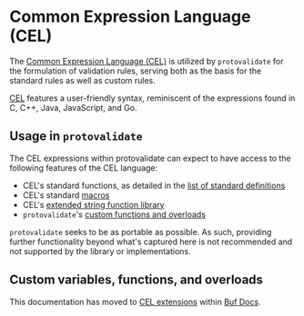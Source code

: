 # Common Expression Language (CEL)

The [Common Expression Language (CEL)](https://github.com/google/cel-spec) is
utilized by `protovalidate` for the formulation of validation rules, serving
both as the basis for the standard rules as well as custom rules.

[CEL](https://github.com/google/cel-spec/blob/master/doc/langdef.md) features a
user-friendly syntax, reminiscent of the expressions found in C, C++, Java,
JavaScript, and Go.

## Usage in `protovalidate`

The CEL expressions within protovalidate can expect to have access to the
following features of the CEL language:

- CEL's standard functions, as detailed in the [list of standard definitions](https://github.com/google/cel-spec/blob/master/doc/langdef.md#list-of-standard-definitions)
- CEL's standard [macros](https://github.com/google/cel-spec/blob/v0.8.0/doc/langdef.md#macros)
- CEL's [extended string function library](https://pkg.go.dev/github.com/google/cel-go/ext#Strings)
- `protovalidate`'s [custom functions and overloads][cel-extensions]

`protovalidate` seeks to be as portable as possible. As such, providing further
functionality beyond what's captured here is not recommended and not supported 
by the library or implementations.

## Custom variables, functions, and overloads

This documentation has moved to [CEL extensions][cel-extensions] within [Buf Docs][buf-docs].

[buf-docs]: https://buf.build/docs
[cel-extensions]: https://buf.build/docs/reference/protovalidate/cel_extensions/
